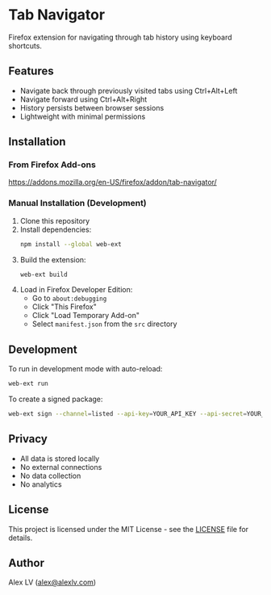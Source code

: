# Tab Navigator

Firefox extension for navigating through tab history using keyboard shortcuts.

## Features

- Navigate back through previously visited tabs using Ctrl+Alt+Left
- Navigate forward using Ctrl+Alt+Right
- History persists between browser sessions
- Lightweight with minimal permissions

## Installation

### From Firefox Add-ons
https://addons.mozilla.org/en-US/firefox/addon/tab-navigator/

### Manual Installation (Development)
1. Clone this repository
2. Install dependencies:
   ```bash
   npm install --global web-ext
   ```
3. Build the extension:
   ```bash
   web-ext build
   ```
4. Load in Firefox Developer Edition:
   - Go to `about:debugging`
   - Click "This Firefox"
   - Click "Load Temporary Add-on"
   - Select `manifest.json` from the `src` directory

## Development

To run in development mode with auto-reload:
```bash
web-ext run
```

To create a signed package:
```bash
web-ext sign --channel=listed --api-key=YOUR_API_KEY --api-secret=YOUR_API_SECRET
```

## Privacy

- All data is stored locally
- No external connections
- No data collection
- No analytics

## License

This project is licensed under the MIT License - see the [LICENSE](LICENSE) file for details.

## Author

Alex LV (alex@alexlv.com)